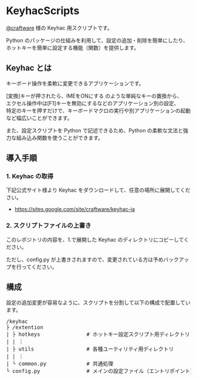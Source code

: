 # KeyhacScripts

[@craftware](https://github.com/crftwr) 様の Keyhac 用スクリプトです。

Python のパッケージの仕組みを利用して、設定の追加・削除を簡単にしたり、  
ホットキーを簡単に設定する機能（関数）を提供します。


## Keyhac とは

キーボード操作を柔軟に変更できるアプリケーションです。

[変換]キーが押されたら、IMEをONにする のような単純なキーの置換から、  
エクセル操作中は[F1]キーを無効にするなどのアプリケーション別の設定、  
特定のキーを押すだけで、キーボードマクロの実行や別アプリケーションの起動など幅広いことができます。

また、設定スクリプトを Python で記述できるため、Python の柔軟な文法と強力な組み込み関数を使うことができます。


## 導入手順

### 1. Keyhac の取得

下記公式サイト様より Keyhac をダウンロードして、任意の場所に展開してください。

- https://sites.google.com/site/craftware/keyhac-ja

### 2. スクリプトファイルの上書き

このレポジトリの内容を、1.で展開した Keyhac のディレクトリにコピーしてください。

ただし、config.py が上書きされますので、変更されている方は予めバックアップを行ってください。

## 構成

設定の追加変更が容易なように、スクリプトを分割して以下の構成で配置しています。

<pre>
/keyhac
├ /extention
| ├ hotkeys               # ホットキー設定スクリプト用ディレクトリ
| | ︙
| ├ utils                 # 各種ユーティリティ用ディレクトリ
| | ︙
| └ common.py             # 共通処理
└ config.py               # メインの設定ファイル（エントリポイント）
</pre>
